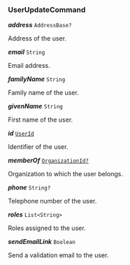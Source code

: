 

### UserUpdateCommand





  
<article>

***address*** `AddressBase?` 

Address of the user.

</article>
<article>

***email*** `String` 

Email address.

</article>
<article>

***familyName*** `String` 

Family name of the user.

</article>
<article>

***givenName*** `String` 

First name of the user.

</article>
<article>

***id*** [`UserId`](/docs/user-model--page#userid) 

Identifier of the user.

</article>
<article>

***memberOf*** [`OrganizationId?`](/docs/organization-model--page#organizationid) 

Organization to which the user belongs.

</article>
<article>

***phone*** `String?` 

Telephone number of the user.

</article>
<article>

***roles*** `List<String>` 

Roles assigned to the user.

</article>
<article>

***sendEmailLink*** `Boolean` 

Send a validation email to the user.

</article>

